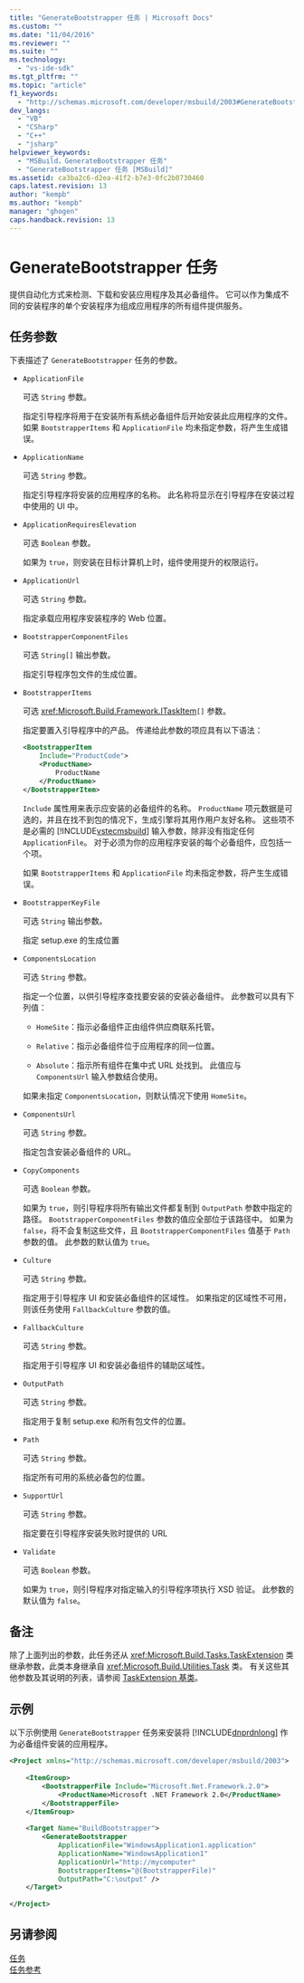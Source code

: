 ```yaml
---
title: "GenerateBootstrapper 任务 | Microsoft Docs"
ms.custom: ""
ms.date: "11/04/2016"
ms.reviewer: ""
ms.suite: ""
ms.technology: 
  - "vs-ide-sdk"
ms.tgt_pltfrm: ""
ms.topic: "article"
f1_keywords: 
  - "http://schemas.microsoft.com/developer/msbuild/2003#GenerateBootstrapper"
dev_langs: 
  - "VB"
  - "CSharp"
  - "C++"
  - "jsharp"
helpviewer_keywords: 
  - "MSBuild，GenerateBootstrapper 任务"
  - "GenerateBootstrapper 任务 [MSBuild]"
ms.assetid: ca3ba2c6-d2ea-41f2-b7e3-0fc2b0730460
caps.latest.revision: 13
author: "kempb"
ms.author: "kempb"
manager: "ghogen"
caps.handback.revision: 13
---
```

# <a name="generatebootstrapper-task"></a>GenerateBootstrapper 任务
提供自动化方式来检测、下载和安装应用程序及其必备组件。 它可以作为集成不同的安装程序的单个安装程序为组成应用程序的所有组件提供服务。  
  
## <a name="task-parameters"></a>任务参数  
 下表描述了 `GenerateBootstrapper` 任务的参数。  
  
-   `ApplicationFile`  
  
     可选 `String` 参数。  
  
     指定引导程序将用于在安装所有系统必备组件后开始安装此应用程序的文件。 如果 `BootstrapperItems` 和 `ApplicationFile` 均未指定参数，将产生生成错误。  
  
-   `ApplicationName`  
  
     可选 `String` 参数。  
  
     指定引导程序将安装的应用程序的名称。 此名称将显示在引导程序在安装过程中使用的 UI 中。  
  
-   `ApplicationRequiresElevation`  
  
     可选 `Boolean` 参数。  
  
     如果为 `true`，则安装在目标计算机上时，组件使用提升的权限运行。  
  
-   `ApplicationUrl`  
  
     可选 `String` 参数。  
  
     指定承载应用程序安装程序的 Web 位置。  
  
-   `BootstrapperComponentFiles`  
  
     可选 `String[]` 输出参数。  
  
     指定引导程序包文件的生成位置。  
  
-   `BootstrapperItems`  
  
     可选 <xref:Microsoft.Build.Framework.ITaskItem>`[]` 参数。  
  
     指定要置入引导程序中的产品。 传递给此参数的项应具有以下语法：  
  
    ```xml  
    <BootstrapperItem  
        Include="ProductCode">  
        <ProductName>  
            ProductName  
        </ProductName>  
    </BootstrapperItem>  
    ```  
  
     `Include` 属性用来表示应安装的必备组件的名称。 `ProductName` 项元数据是可选的，并且在找不到包的情况下，生成引擎将其用作用户友好名称。 这些项不是必需的 [!INCLUDE[vstecmsbuild](../extensibility/internals/includes/vstecmsbuild_md.md)] 输入参数，除非没有指定任何 `ApplicationFile`。 对于必须为你的应用程序安装的每个必备组件，应包括一个项。  
  
     如果 `BootstrapperItems` 和 `ApplicationFile` 均未指定参数，将产生生成错误。  
  
-   `BootstrapperKeyFile`  
  
     可选 `String` 输出参数。  
  
     指定 setup.exe 的生成位置  
  
-   `ComponentsLocation`  
  
     可选 `String` 参数。  
  
     指定一个位置，以供引导程序查找要安装的安装必备组件。 此参数可以具有下列值：  
  
    -   `HomeSite`：指示必备组件正由组件供应商联系托管。  
  
    -   `Relative`：指示必备组件位于应用程序的同一位置。  
  
    -   `Absolute`：指示所有组件在集中式 URL 处找到。 此值应与 `ComponentsUrl` 输入参数结合使用。  
  
     如果未指定 `ComponentsLocation`，则默认情况下使用 `HomeSite`。  
  
-   `ComponentsUrl`  
  
     可选 `String` 参数。  
  
     指定包含安装必备组件的 URL。  
  
-   `CopyComponents`  
  
     可选 `Boolean` 参数。  
  
     如果为 `true`，则引导程序将所有输出文件都复制到 `OutputPath` 参数中指定的路径。 `BootstrapperComponentFiles` 参数的值应全部位于该路径中。 如果为 `false`，将不会复制这些文件，且 `BootstrapperComponentFiles` 值基于 `Path` 参数的值。  此参数的默认值为 `true`。  
  
-   `Culture`  
  
     可选 `String` 参数。  
  
     指定用于引导程序 UI 和安装必备组件的区域性。 如果指定的区域性不可用，则该任务使用 `FallbackCulture` 参数的值。  
  
-   `FallbackCulture`  
  
     可选 `String` 参数。  
  
     指定用于引导程序 UI 和安装必备组件的辅助区域性。  
  
-   `OutputPath`  
  
     可选 `String` 参数。  
  
     指定用于复制 setup.exe 和所有包文件的位置。  
  
-   `Path`  
  
     可选 `String` 参数。  
  
     指定所有可用的系统必备包的位置。  
  
-   `SupportUrl`  
  
     可选 `String` 参数。  
  
     指定要在引导程序安装失败时提供的 URL  
  
-   `Validate`  
  
     可选 `Boolean` 参数。  
  
     如果为 `true`，则引导程序对指定输入的引导程序项执行 XSD 验证。 此参数的默认值为 `false`。  
  
## <a name="remarks"></a>备注  
 除了上面列出的参数，此任务还从 <xref:Microsoft.Build.Tasks.TaskExtension> 类继承参数，此类本身继承自 <xref:Microsoft.Build.Utilities.Task> 类。 有关这些其他参数及其说明的列表，请参阅 [TaskExtension 基类](../msbuild/taskextension-base-class.md)。  
  
## <a name="example"></a>示例  
 以下示例使用 `GenerateBootstrapper` 任务来安装将 [!INCLUDE[dnprdnlong](../code-quality/includes/dnprdnlong_md.md)] 作为必备组件安装的应用程序。  
  
```xml  
<Project xmlns="http://schemas.microsoft.com/developer/msbuild/2003">  
  
    <ItemGroup>  
        <BootstrapperFile Include="Microsoft.Net.Framework.2.0">  
            <ProductName>Microsoft .NET Framework 2.0</ProductName>  
        </BootstrapperFile>  
    </ItemGroup>  
  
    <Target Name="BuildBootstrapper">  
        <GenerateBootstrapper  
            ApplicationFile="WindowsApplication1.application"  
            ApplicationName="WindowsApplication1"  
            ApplicationUrl="http://mycomputer"  
            BootstrapperItems="@(BootstrapperFile)"  
            OutputPath="C:\output" />  
    </Target>  
  
</Project>  
```  
  
## <a name="see-also"></a>另请参阅  
 [任务](../msbuild/msbuild-tasks.md)   
 [任务参考](../msbuild/msbuild-task-reference.md)


<!--HONumber=Feb17_HO4-->


